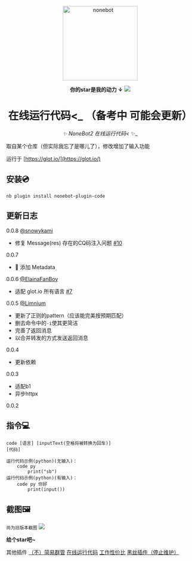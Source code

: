 <p align="center">
  <a href="https://v2.nonebot.dev/"><img src="https://v2.nonebot.dev/logo.png" width="200" height="200" alt="nonebot"></a>
</p>

<div align="center">

**你的star是我的动力**
**↓**
<img src="https://img.shields.io/github/stars/yzyyz1387/nonebot_plugin_code.svg?style=social">

# 在线运行代码<_ （备考中 可能会更新）

_✨ NoneBot2 在线运行代码<_ ✨_

</div>

取自某个仓库（但实际我忘了是哪儿了），修改增加了输入功能

运行于 [https://glot.io/](https://glot.io/)

## 安装💿

`nb plugin install nonebot-plugin-code`



## 更新日志
0.0.8
[@snowykami](https://github.com/snowykami)
- 修复 Message(res) 存在的CQ码注入问题 [#10](https://github.com/yzyyz1387/nonebot_plugin_code/pull/10)

0.0.7
- 📜 添加 Metadata

0.0.6
[@ElainaFanBoy](https://github.com/ElainaFanBoy)
- 适配 glot.io 所有语言 [#7](https://github.com/yzyyz1387/nonebot_plugin_code/pull/7) 


0.0.5
 [@Limnium](https://github.com/Limnium)
- 更新了正则的pattern（应该能完美按预期匹配）
- 删去命令中的`-i`使其更简洁
- 完善了返回消息
- 以合并转发的方式发送返回消息

0.0.4
- 更新依赖

0.0.3

- 适配b1
- 异步httpx

0.0.2

## 指令💻

```
code [语言] [inputText(空格将被转换为回车)]
[代码]

运行代码示例(python)(无输入)：
    code py
        print("sb")
运行代码示例(python)(有输入)：
    code py 你好
        print(input())
```

## 截图🖼

`尚为旧版本截图`
![](code.png)

**给个star吧~**

其他插件
[（不）简易群管](https://github.com/yzyyz1387/nonebot_plugin_admin)
[在线运行代码](https://github.com/yzyyz1387/nonebot_plugin_code)
[工作性价比](https://github.com/yzyyz1387/nonebot_plugin_workscore)
[黑丝插件（停止维护）](https://github.com/yzyyz1387/nonebot_plugin_heisi)


